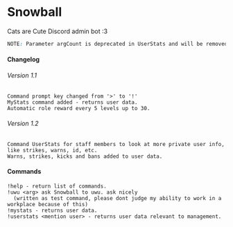 # Snowball
Cats are Cute Discord admin bot :3

```css
NOTE: Parameter argCount is deprecated in UserStats and will be removed in 1.3.
```

#### Changelog
###### Version 1.1
```
Command prompt key changed from '>' to '!'
MyStats command added - returns user data.
Automatic role reward every 5 levels up to 30.
```
###### Version 1.2
```
Command UserStats for staff members to look at more private user info, like strikes, warns, id, etc.
Warns, strikes, kicks and bans added to user data.
```
#### Commands
```
!help - return list of commands.
!uwu <arg> ask Snowball to uwu. ask nicely 
  (written as test command, please dont judge my ability to work in a workplace because of this)
!mystats - returns user data.
!userstats <mention user> - returns user data relevant to management.
```
